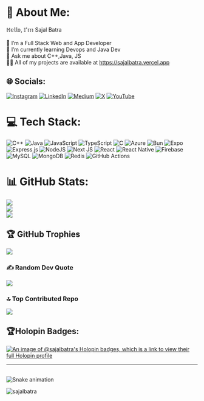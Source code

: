 # 💫 About Me:
ℍ𝕖𝕝𝕝𝕠, 𝕀'𝕞 Sajal Batra<br><br>🔭 I’m a Full Stack Web and App Developer<br>🌱 I’m currently learning Devops and Java Dev<br>💬 Ask me about C++,Java, JS <br>👨‍💻 All of my projects are available at https://sajalbatra.vercel.app



## 🌐 Socials:
[![Instagram](https://img.shields.io/badge/Instagram-%23E4405F.svg?logo=Instagram&logoColor=white)](https://instagram.com/sajalbatra.js) [![LinkedIn](https://img.shields.io/badge/LinkedIn-%230077B5.svg?logo=linkedin&logoColor=white)](https://linkedin.com/in/sajal-batra) [![Medium](https://img.shields.io/badge/Medium-12100E?logo=medium&logoColor=white)](https://medium.com/@sajalbatra) [![X](https://img.shields.io/badge/X-black.svg?logo=X&logoColor=white)](https://x.com/sajal_batra) [![YouTube](https://img.shields.io/badge/YouTube-%23FF0000.svg?logo=YouTube&logoColor=white)](https://youtube.com/@sajalbatra) 

# 💻 Tech Stack:
![C++](https://img.shields.io/badge/c++-%2300599C.svg?style=for-the-badge&logo=c%2B%2B&logoColor=white) ![Java](https://img.shields.io/badge/java-%23ED8B00.svg?style=for-the-badge&logo=openjdk&logoColor=white) ![JavaScript](https://img.shields.io/badge/javascript-%23323330.svg?style=for-the-badge&logo=javascript&logoColor=%23F7DF1E) ![TypeScript](https://img.shields.io/badge/typescript-%23007ACC.svg?style=for-the-badge&logo=typescript&logoColor=white) ![C](https://img.shields.io/badge/c-%2300599C.svg?style=for-the-badge&logo=c&logoColor=white) ![Azure](https://img.shields.io/badge/azure-%230072C6.svg?style=for-the-badge&logo=microsoftazure&logoColor=white) ![Bun](https://img.shields.io/badge/Bun-%23000000.svg?style=for-the-badge&logo=bun&logoColor=white) ![Expo](https://img.shields.io/badge/expo-1C1E24?style=for-the-badge&logo=expo&logoColor=#D04A37) ![Express.js](https://img.shields.io/badge/express.js-%23404d59.svg?style=for-the-badge&logo=express&logoColor=%2361DAFB) ![NodeJS](https://img.shields.io/badge/node.js-6DA55F?style=for-the-badge&logo=node.js&logoColor=white) ![Next JS](https://img.shields.io/badge/Next-black?style=for-the-badge&logo=next.js&logoColor=white) ![React](https://img.shields.io/badge/react-%2320232a.svg?style=for-the-badge&logo=react&logoColor=%2361DAFB) ![React Native](https://img.shields.io/badge/react_native-%2320232a.svg?style=for-the-badge&logo=react&logoColor=%2361DAFB) ![Firebase](https://img.shields.io/badge/firebase-a08021?style=for-the-badge&logo=firebase&logoColor=ffcd34) ![MySQL](https://img.shields.io/badge/mysql-4479A1.svg?style=for-the-badge&logo=mysql&logoColor=white) ![MongoDB](https://img.shields.io/badge/MongoDB-%234ea94b.svg?style=for-the-badge&logo=mongodb&logoColor=white) ![Redis](https://img.shields.io/badge/redis-%23DD0031.svg?style=for-the-badge&logo=redis&logoColor=white) ![GitHub Actions](https://img.shields.io/badge/github%20actions-%232671E5.svg?style=for-the-badge&logo=githubactions&logoColor=white)
# 📊 GitHub Stats:
![](https://github-readme-stats.vercel.app/api?username=sajalbatra&theme=dark&hide_border=false&include_all_commits=true&count_private=true)<br/>
![](https://github-readme-streak-stats.herokuapp.com/?user=sajalbatra&theme=dark&hide_border=false)<br/>
![](https://github-readme-stats.vercel.app/api/top-langs/?username=sajalbatra&theme=dark&hide_border=false&include_all_commits=true&count_private=true&layout=compact)

## 🏆 GitHub Trophies
![](https://github-profile-trophy.vercel.app/?username=sajalbatra&theme=radical&no-frame=false&no-bg=true&margin-w=4)

### ✍️ Random Dev Quote
![](https://quotes-github-readme.vercel.app/api?type=horizontal&theme=radical)

### 🔝 Top Contributed Repo
![](https://github-contributor-stats.vercel.app/api?username=sajalbatra&limit=5&theme=dark&combine_all_yearly_contributions=true)

## 🏆Holopin Badges:

[![An image of @sajalbatra's Holopin badges, which is a link to view their full Holopin profile](https://holopin.me/sajalbatra)](https://holopin.io/@sajalbatra)

---
<br clear="both">

<img src="https://raw.githubusercontent.com/sajalbatra/sajalbatra/output/snake.svg" alt="Snake animation" />

<p align="left"> <img src="https://komarev.com/ghpvc/?username=sajalbatra&label=Profile%20views&color=0e75b6&style=flat" alt="sajalbatra" /> </p>
